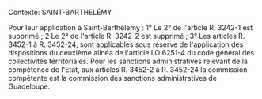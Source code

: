 Contexte: SAINT-BARTHELÉMY

Pour leur application à Saint-Barthélemy : 1° Le 2° de l'article R. 3242-1 est supprimé ; 2 Le 2° de l'article R. 3242-2 est supprimé ; 3° Les articles R. 3452-1 à R. 3452-24, sont applicables sous réserve de l'application des dispositions du deuxième alinéa de l'article LO 6251-4 du code général des collectivités territoriales. Pour les sanctions administratives relevant de la compétence de l'Etat, aux articles R. 3452-2 à R. 3452-24 la commission compétente est la commission des sanctions administratives de Guadeloupe.